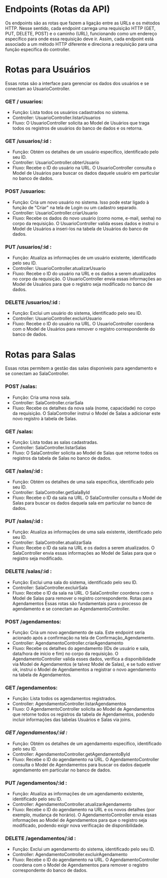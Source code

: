 # **Endpoints (Rotas da API)**
Os endpoints são as rotas que fazem a ligação entre as URLs e os métodos HTTP. Nesse sentido, cada endpoint carrega uma requisição HTTP (GET, PUT, DELETE, POST) e o caminho (URL), funcionando como um endereço específico para onde essa requisição deve ir. Assim, cada endpoint está associado a um método HTTP diferente e direciona a requisição para uma função específica do controller.



# **Rotas para Usuários**
Essas rotas são a interface para gerenciar os dados dos usuários e se conectam ao UsuarioController.

### **GET / usuarios:**

- Função: Lista todos os usuários cadastrados no sistema.
- Controller: UsuarioController.listarUsuarios
- Fluxo: O UsuarioController solicita ao Model de Usuários que traga todos os registros de usuários do banco de dados e os retorna.

### **GET /usuarios/:id :**

- Função: Obtém os detalhes de um usuário específico, identificado pelo seu ID.
- Controller: UsuarioController.obterUsuario
- Fluxo: Recebe o ID do usuário na URL. O UsuarioController consulta o Model de Usuários para buscar os dados daquele usuário em particular no banco de dados.

### **POST /usuarios:**

- Função: Cria um novo usuário no sistema. Isso pode estar ligado à função de "Criar" na tela de Login ou um cadastro separado.
- Controller: UsuarioController.criarUsuario
- Fluxo: Recebe os dados do novo usuário (como nome, e-mail, senha) no corpo da requisição. O UsuarioController valida esses dados e instrui o Model de Usuários a inseri-los na tabela de Usuários do banco de dados.

### **PUT /usuarios/:id :**

- Função: Atualiza as informações de um usuário existente, identificado pelo seu ID.
- Controller: UsuarioController.atualizarUsuario
- Fluxo: Recebe o ID do usuário na URL e os dados a serem atualizados no corpo da requisição. O UsuarioController envia essas informações ao Model de Usuários para que o registro seja modificado no banco de dados.

### **DELETE /usuarios/:id :**

- Função: Exclui um usuário do sistema, identificado pelo seu ID.
- Controller: UsuarioController.excluirUsuario
- Fluxo: Recebe o ID do usuário na URL. O UsuarioController coordena com o Model de Usuários para remover o registro correspondente do banco de dados.

# **Rotas para Salas**

Essas rotas permitem a gestão das salas disponíveis para agendamento e se conectam ao SalaController.

### **POST /salas:**

- Função: Cria uma nova sala.
- Controller: SalaController.criarSala
- Fluxo: Recebe os detalhes da nova sala (nome, capacidade) no corpo da requisição. O SalaController instrui o Model de Salas a adicionar este novo registro à tabela de Salas.

### **GET /salas:**

- Função: Lista todas as salas cadastradas.
- Controller: SalaController.listarSalas
- Fluxo: O SalaController solicita ao Model de Salas que retorne todos os registros da tabela de Salas no banco de dados.

### **GET /salas/:id :**

- Função: Obtém os detalhes de uma sala específica, identificado pelo seu ID.
- Controller: SalaController.getSalaById
- Fluxo: Recebe o ID da sala na URL. O SalaController consulta o Model de Salas para buscar os dados daquela sala em particular no banco de dados.

### **PUT /salas/:id :**

- Função: Atualiza as informações de uma sala existente, identificado pelo seu ID.
- Controller: SalaController.atualizarSala
- Fluxo: Recebe o ID da sala na URL e os dados a serem atualizados. O SalaController envia essas informações ao Model de Salas para que o registro seja modificado.

### **DELETE /salas/:id :**

- Função: Exclui uma sala do sistema, identificado pelo seu ID.
- Controller: SalaController.excluirSala
- Fluxo: Recebe o ID da sala na URL. O SalaController coordena com o Model de Salas para remover o registro correspondente.
Rotas para Agendamentos
Essas rotas são fundamentais para o processo de agendamento e se conectam ao AgendamentoController.

### **POST /agendamentos:**

- Função: Cria um novo agendamento de sala. Este endpoint seria acionado após a confirmação na tela de Confirmação_Agendamento.
- Controller: AgendamentoController.criarAgendamento
- Fluxo: Recebe os detalhes do agendamento (IDs de usuário e sala, data/hora de início e fim) no corpo da requisição. O AgendamentoController valida esses dados, verifica a disponibilidade via Model de Agendamentos (e talvez Model de Salas), e se tudo estiver ok, instrui o Model de Agendamentos a registrar o novo agendamento na tabela de Agendamentos.

### **GET /agendamentos:**

- Função: Lista todos os agendamentos registrados.
- Controller: AgendamentoController.listarAgendamentos
- Fluxo: O AgendamentoController solicita ao Model de Agendamentos que retorne todos os registros da tabela de Agendamentos, podendo incluir informações das tabelas Usuários e Salas via joins.

### ***GET /agendamentos/:id :***

- Função: Obtém os detalhes de um agendamento específico, identificado pelo seu ID.
- Controller: AgendamentoController.getAgendamentoById
- Fluxo: Recebe o ID do agendamento na URL. O AgendamentoController consulta o Model de Agendamentos para buscar os dados daquele agendamento em particular no banco de dados. 

### **PUT /agendamentos/:id :**

- Função: Atualiza as informações de um agendamento existente, identificado pelo seu ID.
- Controller: AgendamentoController.atualizarAgendamento
- Fluxo: Recebe o ID do agendamento na URL e os novos detalhes (por exemplo, mudança de horário). O AgendamentoController envia essas informações ao Model de Agendamentos para que o registro seja modificado, podendo exigir nova verificação de disponibilidade.

### **DELETE /agendamentos/:id :**

- Função: Exclui um agendamento do sistema, identificado pelo seu ID.
- Controller: AgendamentoController.excluirAgendamento
- Fluxo: Recebe o ID do agendamento na URL. O AgendamentoController coordena com o Model de Agendamentos para remover o registro correspondente do banco de dados.